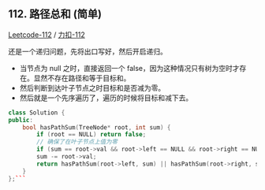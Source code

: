 ## 112. 路径总和 (简单)

[Leetcode-112](https://leetcode.com/problems/path-sum/description/) / [力扣-112](https://leetcode-cn.com/problems/path-sum/description/)

还是一个递归问题，先将出口写好，然后开启递归。

* 当节点为 null 之时，直接返回一个 false，因为这种情况只有树为空时才存在。显然不存在路径和等于目标和。
* 然后判断到达叶子节点之时目标和是否减为零。
* 然后就是一个先序遍历了，遍历的时候将目标和减下去。

```cpp
class Solution {
public:
    bool hasPathSum(TreeNode* root, int sum) {
        if (root == NULL) return false;
        // 确保了在叶子节点上值为零
        if (sum == root->val && root->left == NULL && root->right == NULL) return true;
        sum -= root->val;
        return hasPathSum(root->left, sum) || hasPathSum(root->right, sum);
    }
};```